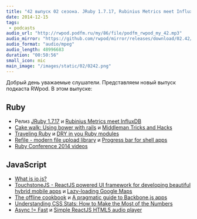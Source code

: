 ```yaml
---
title: "42 выпуск 02 сезона. JRuby 1.7.17, Rubinius Metrics meet InfluxDB, Traveling Ruby, TouchstoneJS, The offline cookbook и прочее"
date: 2014-12-15
tags:
 - podcasts
audio_url: "http://rwpod.podfm.ru/my/86/file/podfm_rwpod_my_42.mp3"
audio_mirror: "https://github.com/rwpod/mirror/releases/download/02.42/0242.mp3"
audio_format: "audio/mpeg"
audio_length: 48996683
duration: "00:50:56"
small_icon: mic
main_image: "/images/static/02/0242.png"
---
```


Добрый день уважаемые слушатели. Представляем новый выпуск подкаста RWpod. В этом выпуске:

## Ruby

 - Релиз [JRuby 1.7.17](http://jruby.org/2014/12/09/jruby-1-7-17.html) и [Rubinius Metrics meet InfluxDB](http://rubini.us/2014/12/10/rubinius-metrics-meets-influxdb/)
 - [Cake walk: Using bower with rails](http://crypt.codemancers.com/posts/2014-12-10-bower-with-rails/) и [Middleman Tricks and Hacks](http://willschenk.com/middleman-tricks-and-hacks/)
 - [Traveling Ruby](http://phusion.github.io/traveling-ruby/) и [DRY in you Ruby modules](https://medium.com/@KamilLelonek/ruby-module-tricks-and-gravatar-url-generator-56235cb73403)
 - [Refile - modern file upload library](https://github.com/elabs/refile) и [Progress bar for shell apps](http://shiroyasha.github.io/progressbar-for-shell-apps.html)
 - [Ruby Conference 2014 videos](http://confreaks.com/events/RubyConf2014)

## JavaScript

 - [What is io.js?](http://blog.izs.me/post/104685388058/io-js)
 - [TouchstoneJS - ReactJS powered UI framework for developing beautiful hybrid mobile apps](http://touchstonejs.io/) и [Lazy-loading Google Maps](http://osvaldas.info/lazy-loading-google-maps)
 - [The offline cookbook](http://jakearchibald.com/2014/offline-cookbook/) и [A pragmatic guide to Backbone.js apps](http://pragmatic-backbone.com/)
 - [Understanding CSS Stats: How to Make the Most of the Numbers](http://webdesign.tutsplus.com/tutorials/understanding-css-stats-how-to-make-the-most-of-the-numbers--cms-22756)
 - [Async != Fast](http://dev.hubspot.com/blog/async-fast) и [Simple ReactJS HTML5 audio player](https://chadpaulson.github.io/react-cassette-player/)


<!--more-->


